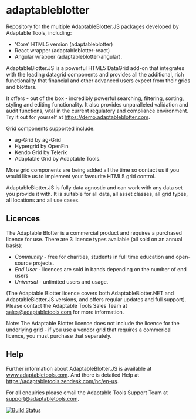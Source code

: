# adaptableblotter
Repository for the multiple AdaptableBlotter.JS packages developed by Adaptable Tools, including: 
* 'Core' HTML5 version (adaptableblotter)
* React wrapper (adaptableblotter-react)
* Angular wrapper (adaptableblotter-angular).

AdaptableBlotter.JS is a powerful HTML5 DataGrid add-on that integrates with the leading datagrid components and provides all the additional, rich functionality that financial and other advanced users expect from their grids and blotters.

It offers - out of the box - incredibly powerful searching, filtering, sorting, styling and editing functionality.  It also provides unparalleled validation and audit functions, vital in the current regulatory and compliance environment.  Try it out for yourself at https://demo.adaptableblotter.com.

Grid components supported include: 
* ag-Grid by ag-Grid
* Hypergrid by OpenFin
* Kendo Grid by Telerik
* Adaptable Grid by Adaptable Tools. 

More grid components are being added all the time so contact us if you would like us to implement your favourite HTML5 grid control.

AdaptableBlotter.JS is fully data agnostic and can work with any data set you provide it with.  It is suitable for all data, all asset classes, all grid types, all locations and all use cases.

  
## Licences
The Adaptable Blotter is a commercial product and requires a purchased licence for use.
There are 3 licence types available (all sold on an annual basis):

* *Community* - free for charities, students in full time education and open-source projects.  
* *End User* - licences are sold in bands depending on the number of end users
* *Universal* - unlimited users and usage.

(The Adaptable Blotter licence covers both AdaptableBlotter.NET and AdaptableBlotter.JS versions, and offers regular updates and full support).  Please contact the Adaptable Tools Sales Team at sales@adaptabletools.com for more information.

Note: The Adaptable Blotter licence does not include the licence for the underlying grid - if you use a vendor grid that requires a commerical licence, you must purchase that separately.


## Help
Further information about AdaptableBlotter.JS is available at www.adaptabletools.com.  And there is detailed Help at https://adaptabletools.zendesk.com/hc/en-us.

For all enquiries please email the Adaptable Tools Support Team at support@adaptabletools.com.

[![Build Status](https://travis-ci.org/JonnyAdaptableTools/adaptableblotter.svg?branch=master)](https://travis-ci.org/JonnyAdaptableTools/adaptableblotter)
